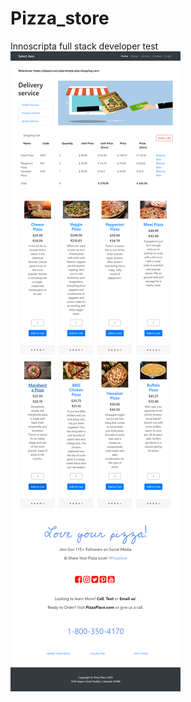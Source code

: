 # Pizza_store
 Innoscripta full stack developer test
![Delivery store screenshot](https://raw.githubusercontent.com/dminovski0/Delivery_store/master/Delivery%20store.png?token=AIE43SGPQCIBSIQCBI3HGP27B5GO2)
